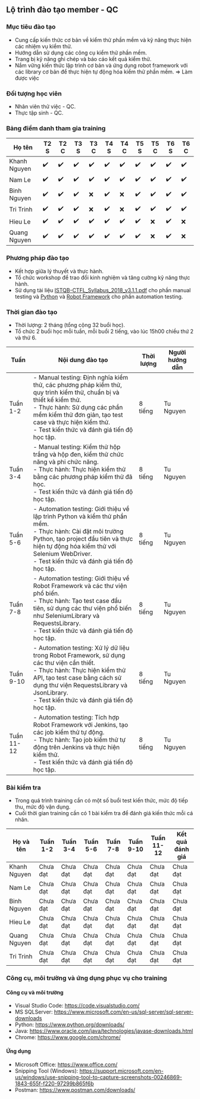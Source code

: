 ## Lộ trình đào tạo member - QC

### Mục tiêu đào tạo
- Cung cấp kiến thức cơ bản về kiểm thử phần mềm và kỹ năng thực hiện các nhiệm vụ kiểm thử.
- Hướng dẫn sử dụng các công cụ kiểm thử phần mềm.
- Trang bị kỹ năng ghi chép và báo cáo kết quả kiểm thử.
- Nắm vững kiến thức lập trình cơ bản và ứng dụng robot framework với các library cơ bản để thực hiện tự động hóa kiểm thử phần mềm.
=> Làm được việc

### Đối tượng học viên
- Nhân viên thử việc - QC.
- Thực tập sinh - QC.

### Bảng điểm danh tham gia training
| Họ tên       | T2 S | T2 C | T3 S | T3 C | T4 S | T4 C | T5 S | T5 C | T6 S | T6 C |
|--------------|------|------|------|------|------|------|------|------|------|------|
| Khanh Nguyen | ✔️   | ✔️   | ✔️   | ✔️   | ✔️   | ✔️   | ✔️   | ✔️   | ✔️   | ✔️   |
| Nam Le       | ✔️   | ✔️   | ✔️   | ✔️   | ✔️   | ✔️   | ✔️   | ✔️   | ✔️   | ✔️   |
| Binh Nguyen  | ✔️   | ✔️   | ✔️   | ❌   | ✔️   | ❌   | ✔️   | ✔️   | ✔️   | ✔️   |
| Tri Trinh    | ✔️   | ✔️   | ✔️   | ❌   | ✔️   | ❌   | ✔️   | ✔️   | ✔️   | ✔️   |
| Hieu Le      | ✔️   | ✔️   | ✔️   | ✔️   | ✔️   | ✔️   | ✔️   | ❌   | ✔️   | ❌   |
| Quang Nguyen | ✔️   | ✔️   | ✔️   | ✔️   | ✔️   | ✔️   | ✔️   | ❌   | ✔️   | ❌   |

### Phương pháp đào tạo
- Kết hợp giữa lý thuyết và thực hành.
- Tổ chức workshop để trao đổi kinh nghiệm và tăng cường kỹ năng thực hành.
- Sử dụng tài liệu [ISTQB-CTFL_Syllabus_2018_v3.1.1.pdf](https://www.istqb.org/downloads/category/62-2018-documents.html) cho phần manual testing và [Python](https://www.python.org/downloads/) và [Robot Framework](https://robotframework.org/#documentation) cho phần automation testing.


### Thời gian đào tạo
- Thời lượng: 2 tháng (tổng cộng 32 buổi học).
- Tổ chức 2 buổi học mỗi tuần, mỗi buổi 2 tiếng, vào lúc 15h00 chiều thứ 2 và thứ 6.

| Tuần    | Nội dung đào tạo                                                                             | Thời lượng | Người hướng dẫn |
|---------|-----------------------------------------------------------------------------------------------|------------|----------------|
| Tuần 1-2 | - Manual testing: Định nghĩa kiểm thử, các phương pháp kiểm thử, quy trình kiểm thử, chuẩn bị và thiết kế kiểm thử.<br>- Thực hành: Sử dụng các phần mềm kiểm thử đơn giản, tạo test case và thực hiện kiểm thử.<br>- Test kiến thức và đánh giá tiến độ học tập.  | 8 tiếng     | Tu Nguyen       |
| Tuần 3-4 | - Manual testing: Kiểm thử hộp trắng và hộp đen, kiểm thử chức năng và phi chức năng.<br>- Thực hành: Thực hiện kiểm thử bằng các phương pháp kiểm thử đã học.<br>- Test kiến thức và đánh giá tiến độ học tập. | 8 tiếng     | Tu Nguyen       |
| Tuần 5-6 | - Automation testing: Giới thiệu về lập trình Python và kiểm thử phần mềm.<br>- Thực hành: Cài đặt môi trường Python, tạo project đầu tiên và thực hiện tự động hóa kiểm thử với Selenium WebDriver.<br>- Test kiến thức và đánh giá tiến độ học tập.  | 8 tiếng     | Tu Nguyen       |
| Tuần 7-8 | - Automation testing: Giới thiệu về Robot Framework và các thư viện phổ biến.<br>- Thực hành: Tạo test case đầu tiên, sử dụng các thư viện phổ biến như SeleniumLibrary và RequestsLibrary.<br>- Test kiến thức và đánh giá tiến độ học tập.  | 8 tiếng     | Tu Nguyen       |
| Tuần 9-10 | - Automation testing: Xử lý dữ liệu trong Robot Framework, sử dụng các thư viện cần thiết.<br>- Thực hành: Thực hiện kiểm thử API, tạo test case bằng cách sử dụng thư viện RequestsLibrary và JsonLibrary.<br>- Test kiến thức và đánh giá tiến độ học tập.  | 8 tiếng     | Tu Nguyen       |
| Tuần 11-12 | - Automation testing: Tích hợp Robot Framework với Jenkins, tạo các job kiểm thử tự động.<br>- Thực hành: Tạo job kiểm thử tự động trên Jenkins và thực hiện kiểm thử.<br>- Test kiến thức và đánh giá tiến độ học tập.  | 8 tiếng     | Tu Nguyen       |


### Bài kiểm tra
- Trong quá trình training cần có một số buổi test kiến thức, mức độ tiếp thu, mức độ vận dụng.
- Cuối thời gian training cần có 1 bài kiểm tra để đánh giá kiến thức mỗi cá nhân.

| Họ và tên     | Tuần 1-2 | Tuần 3-4 | Tuần 5-6 | Tuần 7-8 | Tuần 9-10 | Tuần 11-12 | Kết quả đánh giá |
|---------------|----------|----------|----------|----------|-----------|------------|-----------------|
| Khanh Nguyen   | Chưa đạt | Chưa đạt | Chưa đạt | Chưa đạt | Chưa đạt  | Chưa đạt   | Chưa đạt        |
| Nam Le         | Chưa đạt | Chưa đạt | Chưa đạt | Chưa đạt | Chưa đạt  | Chưa đạt   | Chưa đạt        |
| Binh Nguyen    | Chưa đạt | Chưa đạt | Chưa đạt | Chưa đạt | Chưa đạt  | Chưa đạt   | Chưa đạt        |
| Hieu Le        | Chưa đạt | Chưa đạt | Chưa đạt | Chưa đạt | Chưa đạt  | Chưa đạt   | Chưa đạt        |
| Quang Nguyen   | Chưa đạt | Chưa đạt | Chưa đạt | Chưa đạt | Chưa đạt  | Chưa đạt   | Chưa đạt        |
| Tri Trinh      | Chưa đạt | Chưa đạt | Chưa đạt | Chưa đạt | Chưa đạt  | Chưa đạt   | Chưa đạt        |


### Công cụ, môi trường và ứng dụng phục vụ cho training

#### Công cụ và môi trường
- Visual Studio Code: https://code.visualstudio.com/
- MS SQLServer: https://www.microsoft.com/en-us/sql-server/sql-server-downloads
- Python: https://www.python.org/downloads/
- Java: https://www.oracle.com/java/technologies/javase-downloads.html
- Chrome: https://www.google.com/chrome/

#### Ứng dụng
- Microsoft Office: https://www.office.com/
- Snipping Tool (Windows): https://support.microsoft.com/en-us/windows/use-snipping-tool-to-capture-screenshots-00246869-1843-655f-f220-97299b865f6b
- Postman: https://www.postman.com/downloads/

